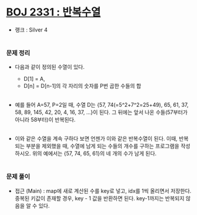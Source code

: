 # [BOJ 2331 : 반복수열](https://www.acmicpc.net/problem/2331)
- 랭크 : Silver 4
  <br><br>
  
### 문제 정리
- 다음과 같이 정의된 수열이 있다.
   - D[1] = A, 
   - D[n] = D[n-1]의 각 자리의 숫자를 P번 곱한 수들의 합
  <br><br>
     
- 예를 들어 A=57, P=2일 때, 
  수열 D는 {57, 74(=5^2+7^2=25+49), 65, 61, 37, 58, 89, 145, 42, 20, 4, 16, 37, …}이 된다. 그 뒤에는 앞서 나온 수들(57부터가 아니라 58부터)이 반복된다.
  <br><br>

- 이와 같은 수열을 계속 구하다 보면 언젠가 이와 같은 반복수열이 된다. 이때, 반복되는 부분을 제외했을 때, 수열에 남게 되는 수들의 개수를 구하는 프로그램을 작성하시오. 위의 예에서는 {57, 74, 65, 61}의 네 개의 수가 남게 된다.
<br><br>

### 문제 풀이
- 접근 (Main) : map에 새로 계산된 수를 key로 넣고, idx를 1씩 올리면서 저장한다. 중복된 키값이 존재할 경우, key - 1 값을 반환하면 된다.
key-1까지는 반복되지 않음을 알 수 있다.
  

    
    


    
    


